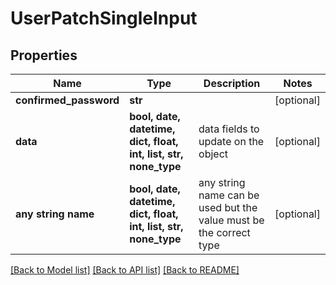 # UserPatchSingleInput


## Properties
Name | Type | Description | Notes
------------ | ------------- | ------------- | -------------
**confirmed_password** | **str** |  | [optional] 
**data** | **bool, date, datetime, dict, float, int, list, str, none_type** | data fields to update on the object | [optional] 
**any string name** | **bool, date, datetime, dict, float, int, list, str, none_type** | any string name can be used but the value must be the correct type | [optional]

[[Back to Model list]](../README.md#documentation-for-models) [[Back to API list]](../README.md#documentation-for-api-endpoints) [[Back to README]](../README.md)


